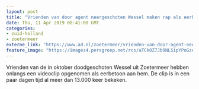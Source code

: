 ```yaml
---
layout: post
title: "Vrienden van door agent neergeschoten Wessel maken rap als eerbetoon"
date: Thu, 11 Apr 2019 08:41:00 GMT
categories: 
- zuid-holland 
- zoetermeer 
externe_link: "https://www.ad.nl/zoetermeer/vrienden-van-door-agent-neergeschoten-wessel-maken-rap-als-eerbetoon~a140ad12/"
feature_image: "https://images4.persgroep.net/rcs/aTCkOZ7Jb9NLSipYPoGzeOSrj5c/diocontent/145295217/_fitwidth/400/?appId=21791a8992982cd8da851550a453bd7f&quality=0.7"
---
```


Vrienden van de in oktober doodgeschoten Wessel uit Zoetermeer hebben onlangs een videoclip opgenomen als eerbetoon aan hem. De clip is in een paar dagen tijd al meer dan 13.000 keer bekeken.
